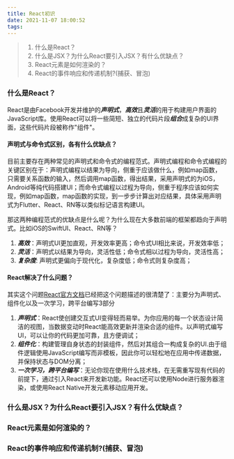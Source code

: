 ```yaml
---
title: React初识
date: 2021-11-07 18:00:52
tags:
---
```


> 1. 什么是React？
> 2. 什么是JSX？为什么React要引入JSX？有什么优缺点？
> 3. React元素是如何渲染的？
> 4. React的事件响应和传递机制?(捕获、冒泡)

### 什么是React？

React是由Facebook开发并维护的***声明式***，***高效***且***灵活***的用于构建用户界面的JavaScript库。使用React可以将一些简短、独立的代码片段***组合***成复杂的UI界面，这些代码片段被称作"组件"。

#### 声明式与命令式区别，各有什么优缺点？

目前主要存在两种常见的声明式和命令式的编程范式。声明式编程和命令式编程的关键区别在于：声明式编程以结果为导向，侧重于应该做什么，例如map函数，只需要关系函数的输入，然后调用map函数，得出结果，采用声明式的为iOS，Android等纯代码搭建UI；而命令式编程以过程为导向，侧重于程序应该如何实现，例如map函数，map函数的实现，到一步步计算出对应结果，具体采用声明式为Flutter、React、RN等以类似标记语言构建UI。

那这两种编程范式的优缺点是什么呢？为什么现在大多数前端的框架都趋向于声明式。比如iOS的SwiftUI、React、RN等？
1. ***高效***：声明式UI更加直观，开发效率更高；命令式UI相比来说，开发效率低；
2. ***灵活***：声明式以结果为导向，灵活性低；命令式相以过程为导向，灵活性高；
3. ***复杂度***: 声明式更偏向于现代化，复杂度低；命令式则复杂度高；

#### React解决了什么问题？

其实这个问题[React官方文档](https://zh-hans.reactjs.org/)已经把这个问题描述的很清楚了：主要分为声明式、组件化以及一次学习，跨平台编写3部分
1. ***声明式***：React使创建交互式UI变得轻而易举。为你应用的每一个状态设计简洁的视图，当数据变动时React能高效更新并渲染合适的组件。以声明式编写UI，可以让你的代码更加可靠，且方便调试；
2. ***组件化***：构建管理自身状态的封装组件，然后对其组合一构成复杂的UI.由于组件逻辑使用JavaScript编写而非模板，因此你可以轻松地在应用中传递数据，并保持状态与DOM分离；
3. ***一次学习，跨平台编写***：无论你现在使用什么技术栈，在无需重写现有代码的前提下，通过引入React来开发新功能。React还可以使用Node进行服务器渲染，或使用React Native开发元素移动应用开发。


### 什么是JSX？为什么React要引入JSX？有什么优缺点？

### React元素是如何渲染的？

### React的事件响应和传递机制?(捕获、冒泡)

